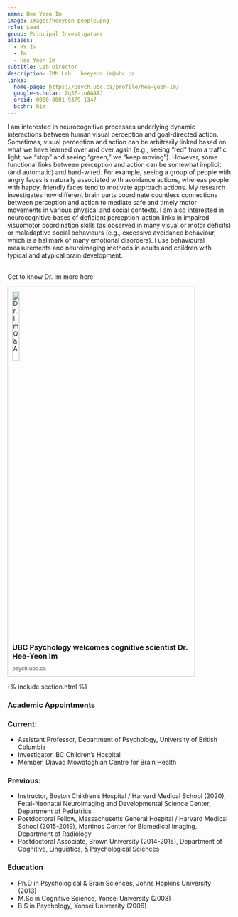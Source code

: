 ```yaml
---
name: Hee Yeon Im    
image: images/heeyeon-people.png
role: Lead
group: Principal Investigators
aliases:
  - HY Im
  - Im
  - Hee Yeon Im
subtitle: Lab Director           
description: IMM Lab   heeyeon.im@ubc.ca
links:
  home-page: https://psych.ubc.ca/profile/hee-yeon-im/
  google-scholar: Zq3Z-ioAAAAJ
  orcid: 0000-0001-9379-1347    
  bcchr: him
---
```


I am interested in neurocognitive processes underlying dynamic interactions between human visual perception and goal-directed action. Sometimes, visual perception and action can be arbitrarily linked based on what we have learned over and over again (e.g., seeing “red” from a traffic light, we “stop” and seeing “green,” we “keep moving”). However, some functional links between perception and action can be somewhat implicit (and automatic) and hard-wired. For example, seeing a group of people with angry faces is naturally associated with avoidance actions, whereas people with happy, friendly faces tend to motivate approach actions. My research investigates how different brain parts coordinate countless connections between perception and action to mediate safe and timely motor movements in various physical and social contexts. I am also interested in neurocognitive bases of deficient perception-action links in impaired visuomotor coordination skills (as observed in many visual or motor deficits) or maladaptive social behaviours (e.g., excessive avoidance behaviour, which is a hallmark of many emotional disorders). I use behavioural measurements and neuroimaging methods in adults and children with typical and atypical brain development.
<br> <br>

Get to know Dr. Im more here!
<div class="link-preview">
    <a href="https://psych.ubc.ca/news/heeyeonim-qa/" target="_blank" style="text-decoration: none; color: inherit;">
        <div style="border: 1px solid #ccc; padding: 10px; max-width: 400px;">
            <img src="https://psych.ubc.ca/wp-content/uploads/sites/2/2024/08/Hee-Yeon-Im-300x169.png" alt="Dr.Im Q&A" style="width: 20%; height: auto;"/>
            <h3 style="margin: 10px 0;">UBC Psychology welcomes cognitive scientist Dr. Hee-Yeon Im</h3>
            <span style="font-size: 12px; color: #555;">psych.ubc.ca</span>
        </div>
    </a>
</div>


{% include section.html %}

### Academic Appointments
### Current:
- Assistant Professor, Department of Psychology, University of British Columbia
- Investigator, BC Children’s Hospital
- Member, Djavad Mowafaghian Centre for Brain Health

### Previous:
- Instructor, Boston Children’s Hospital / Harvard Medical School (2020), Fetal-Neonatal Neuroimaging and Developmental Science Center, Department of Pediatrics
- Postdoctoral Fellow, Massachusetts General Hospital / Harvard Medical School (2015-2019), Martinos Center for Biomedical Imaging, Department of Radiology
- Postdoctoral Associate, Brown University (2014-2015), Department of Cognitive, Linguistics, & Psychological Sciences

### Education
- Ph.D in Psychological & Brain Sciences, Johns Hopkins University (2013)
- M.Sc in Cognitive Science, Yonsei University (2008)
- B.S in Psychology, Yonsei University (2006)
<br>
